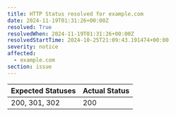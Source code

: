 ```yaml
---
title: HTTP Status resolved for example.com
date: 2024-11-19T01:31:26+00:00Z
resolved: True
resolvedWhen: 2024-11-19T01:31:26+00:00Z
resolvedStartTime: 2024-10-25T21:09:43.191474+00:00
severity: notice
affected:
  - example.com
section: issue
---
```


| Expected Statuses | Actual Status  |
|-------------------|----------------|
| 200, 301, 302 | 200 |
